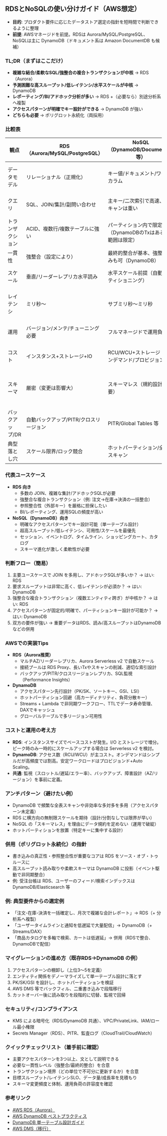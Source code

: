 ## RDSとNoSQLの使い分けガイド（AWS想定）

- **目的**: プロダクト要件に応じたデータストア選定の指針を短時間で判断できるように整理
- **前提**: AWSマネージドを前提。RDSは Aurora/MySQL/PostgreSQL、NoSQLは主に DynamoDB（ドキュメント系は Amazon DocumentDB も候補）

### TL;DR（まずはここだけ）
- **複雑な結合/柔軟なSQL/強整合の複合トランザクションが中核** → RDS（Aurora）
- **予測困難な高スループット/低レイテンシ/水平スケールが中核** → DynamoDB
- **レポーティング/BI/アドホック分析が多い** → RDS +（必要なら）別途分析系へ複製
- **アクセスパターンが明確でキー設計ができる** → DynamoDB が強い
- **どちらも必要** → ポリグロット永続化（両採用）

### 比較表
| 観点 | RDS（Aurora/MySQL/PostgreSQL） | NoSQL（DynamoDB/DocumentDB 等） | メモ |
|---|---|---|---|
| データモデル | リレーショナル（正規化） | キー値/ドキュメント/ワイドカラム | DynamoDB は単一テーブル設計が基本 |
| クエリ | SQL、JOIN/集計/副問い合わせ | 主キー/二次索引で高速、スキャンは重い | アドホック性はRDSが強い |
| トランザクション | ACID、複数行/複数テーブルに強い | パーティション内で限定的（DynamoDBのTxはあるが範囲は限定） | 複雑TxならRDS |
| 一貫性 | 強整合（設定により） | 最終的整合が基本、強整合読みも可（DynamoDB） | R/Wパターンで選択 |
| スケール | 垂直/リーダーレプリカ水平読み | 水平スケール前提（自動パーティショニング） | 爆発的スループットはNoSQL |
| レイテンシ | ミリ秒〜 | サブミリ秒〜ミリ秒 | 超低レイテンシはNoSQLが得意 |
| 運用 | バージョン/メンテ/チューニング必要 | フルマネージドで運用負荷低 | 要件とチーム体制で判断 |
| コスト | インスタンス+ストレージ+IO | RCU/WCU+ストレージ（オンデマンド/プロビジョンド） | アクセスパターンで大きく変動 |
| スキーマ | 厳密（変更は影響大） | スキーマレス（規約設計が重要） | スキーマ進化が激しいならNoSQL有利 |
| バックアップ/DR | 自動バックアップ/PITR/クロスリージョン | PITR/Global Tables 等 | 双方十分だが方式が異なる |
| 典型落とし穴 | スケール限界/ロック競合 | ホットパーティション/全表スキャン | 設計の解像度が重要 |

### 代表ユースケース
- **RDS 向き**
  - 多数の JOIN、複雑な集計/アドホックSQLが必要
  - 強整合な複合トランザクション（例: 注文→在庫→決済の一括整合）
  - 参照整合性（外部キー）を厳格に担保したい
  - BI/レポーティング、運用SQLの頻度が高い
- **NoSQL（DynamoDB）向き**
  - 明確なアクセスパターンでキー設計可能（単一テーブル設計）
  - 超高スループット/低レイテンシ、可用性/スケールを最優先
  - セッション、イベントログ、タイムライン、ショッピングカート、カタログ
  - スキーマ進化が激しく柔軟性が必要

### 判断フロー（簡易）
1. 主要ユースケースで JOIN を多用し、アドホックSQLが多いか？ → はい: RDS
2. 要求スループットは非常に高く、低レイテンシが必須か？ → はい: DynamoDB
3. 強整合な複合トランザクション（複数エンティティ跨ぎ）が中核か？ → はい: RDS
4. アクセスパターンが固定的/明確で、パーティションキー設計が可能か？ → はい: DynamoDB
5. 双方の要件が強い → 重要データはRDS、読み/高スループットはDynamoDB などの併用

### AWSでの実装Tips
- **RDS（Aurora推奨）**
  - マルチAZ/リーダーレプリカ、Aurora Serverless v2 で自動スケール
  - 接続プールは RDS Proxy、長いTxやスキャンの削減、適切な索引設計
  - バックアップ/PITR/クロスリージョンレプリカ、SQL監視（Performance Insights）
- **DynamoDB**
  - アクセスパターン先行設計（PK/SK、ソートキー、GSI、LSI）
  - ホットパーティション回避（高カーディナリティ、負荷分散キー）
  - Streams + Lambda で非同期ワークフロー、TTLでデータ寿命管理、DAXでキャッシュ
  - グローバルテーブルで多リージョン可用性

### コストと運用の考え方
- **RDS**: インスタンスサイズでベースコストが発生。I/O とストレージで増分。ピーク時のみ一時的にスケールアップする場合は Serverless v2 を検討。
- **DynamoDB**: アクセス数（RCU/WCU）が主コスト。オンデマンドはシンプルだが高頻度では割高。安定ワークロードはプロビジョンド+Auto Scaling。
- **共通**: 監視（スロットル/遅延/エラー率）、バックアップ、障害設計（AZ/リージョン）を事前に定義。

### アンチパターン（避けたい例）
- DynamoDB で頻繁な全表スキャンや非効率な多対多を多用（アクセスパターン未定義）
- RDS に横方向の無制限スケールを期待（設計/分割なしでは限界が早い）
- NoSQL の「スキーマレス」を理由にデータ規約を定めない（運用で破綻）
- ホットパーティションを放置（特定キーに集中する設計）

### 併用（ポリグロット永続化）の指針
- 書き込みの真正性・参照整合性が重要なコアは RDS をソース・オブ・トゥルースに
- 高スループット読み取りや柔軟スキーマは DynamoDB に投影（イベント駆動で非同期整合）
- 例: 受注台帳は RDS、ユーザーのフィード/検索インデックスは DynamoDB/Elasticsearch 等

### 例: 典型要件からの選定例
- 「注文-在庫-決済を一括確定し、月次で複雑な会計レポート」→ RDS（+ 分析系へ複製）
- 「ユーザータイムラインと通知を低遅延で大量配信」→ DynamoDB（+ Streams/DAX）
- 「商品カタログを多軸で検索、カートは低遅延」→ 併用（RDSで整合、DynamoDBで配信）

### マイグレーションの進め方（既存RDS→DynamoDB の例）
1. アクセスパターンの棚卸し（上位3〜5を定義）
2. エンティティ関係をデノーマライズして単一テーブル設計に落とす
3. PK/SK/GSI を設計し、ホットパーティションを検証
4. AWS DMS 等でバックフィル、二重書き込みで段階移行
5. カットオーバー後に読み取りを段階的に切替、監視で回帰

### セキュリティ/コンプライアンス
- KMS による暗号化（RDS/DynamoDB 共通）、VPC/PrivateLink、IAM/ロール最小権限
- Secrets Manager（RDS）、PITR、監査ログ（CloudTrail/CloudWatch）

### クイックチェックリスト（着手前に確認）
- 主要アクセスパターンを3つ以上、文として説明できる
- 必要な一貫性レベル（強整合/最終的整合）を合意
- トランザクション境界（どの単位で不可分に更新するか）を合意
- 目標スループット/レイテンシSLO、データ量/成長率を見積もり
- スキーマ変更頻度と体制、運用負荷の許容度を確認

### 参考リンク
- [AWS RDS（Aurora）](https://docs.aws.amazon.com/aurora/latest/userguide/what-is-aurora.html)
- [AWS DynamoDB ベストプラクティス](https://docs.aws.amazon.com/amazondynamodb/latest/developerguide/best-practices.html)
- [DynamoDB 単一テーブル設計ガイド](https://docs.aws.amazon.com/amazondynamodb/latest/developerguide/bp-general-nosql-design.html)
- [AWS DMS（移行）](https://docs.aws.amazon.com/dms/latest/userguide/Welcome.html)
